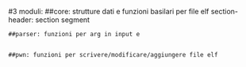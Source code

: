 


#3 moduli:
	##core: strutture dati e funzioni basilari per file elf
		section-header:
		section
		segment
	
	##parser: funzioni per arg in input e 
	

	##pwn: funzioni per scrivere/modificare/aggiungere file elf



